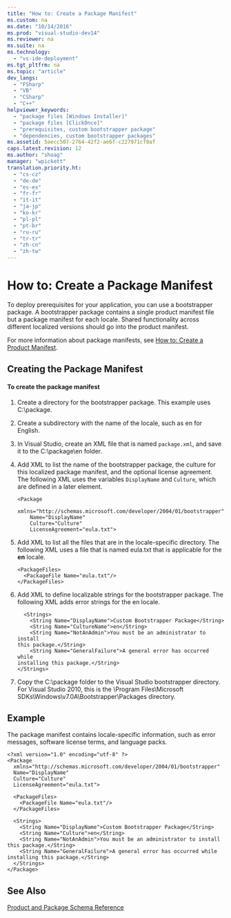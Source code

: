 ```yaml
---
title: "How to: Create a Package Manifest"
ms.custom: na
ms.date: "10/14/2016"
ms.prod: "visual-studio-dev14"
ms.reviewer: na
ms.suite: na
ms.technology: 
  - "vs-ide-deployment"
ms.tgt_pltfrm: na
ms.topic: "article"
dev_langs: 
  - "FSharp"
  - "VB"
  - "CSharp"
  - "C++"
helpviewer_keywords: 
  - "package files [Windows Installer]"
  - "package files [ClickOnce]"
  - "prerequisites, custom bootstrapper package"
  - "dependencies, custom bootstrapper packages"
ms.assetid: 5aecc507-2764-42f2-ae6f-c227971cf0af
caps.latest.revision: 12
ms.author: "shoag"
manager: "wpickett"
translation.priority.ht: 
  - "cs-cz"
  - "de-de"
  - "es-es"
  - "fr-fr"
  - "it-it"
  - "ja-jp"
  - "ko-kr"
  - "pl-pl"
  - "pt-br"
  - "ru-ru"
  - "tr-tr"
  - "zh-cn"
  - "zh-tw"
---
```

# How to: Create a Package Manifest
To deploy prerequisites for your application, you can use a bootstrapper package. A bootstrapper package contains a single product manifest file but a package manifest for each locale. Shared functionality across different localized versions should go into the product manifest.  
  
 For more information about package manifests, see [How to: Create a Product Manifest](../deployment/how-to--create-a-product-manifest.md).  
  
## Creating the Package Manifest  
  
#### To create the package manifest  
  
1.  Create a directory for the bootstrapper package. This example uses C:\package.  
  
2.  Create a subdirectory with the name of the locale, such as en for English.  
  
3.  In Visual Studio, create an XML file that is named `package.xml`, and save it to the C:\package\en folder.  
  
4.  Add XML to list the name of the bootstrapper package, the culture for this localized package manifest, and the optional license agreement. The following XML uses the variables `DisplayName` and `Culture`, which are defined in a later element.  
  
    ```  
    <Package  
        xmlns="http://schemas.microsoft.com/developer/2004/01/bootstrapper"  
        Name="DisplayName"  
        Culture="Culture"  
        LicenseAgreement="eula.txt">  
    ```  
  
5.  Add XML to list all the files that are in the locale-specific directory. The following XML uses a file that is named eula.txt that is applicable for the **en** locale.  
  
    ```  
    <PackageFiles>  
      <PackageFile Name="eula.txt"/>  
    </PackageFiles>  
    ```  
  
6.  Add XML to define localizable strings for the bootstrapper package. The following XML adds error strings for the en locale.  
  
    ```  
      <Strings>  
        <String Name="DisplayName">Custom Bootstrapper Package</String>  
        <String Name="CultureName">en</String>  
        <String Name="NotAnAdmin">You must be an administrator to install   
    this package.</String>  
        <String Name="GeneralFailure">A general error has occurred while   
    installing this package.</String>  
    </Strings>  
    ```  
  
7.  Copy the C:\package folder to the Visual Studio bootstrapper directory. For Visual Studio 2010, this is the \Program Files\Microsoft SDKs\Windows\v7.0A\Bootstrapper\Packages directory.  
  
## Example  
 The package manifest contains locale-specific information, such as error messages, software license terms, and language packs.  
  
```  
<?xml version="1.0" encoding="utf-8" ?>  
<Package  
  xmlns="http://schemas.microsoft.com/developer/2004/01/bootstrapper"  
  Name="DisplayName"  
  Culture="Culture"  
  LicenseAgreement="eula.txt">  
  
  <PackageFiles>  
    <PackageFile Name="eula.txt"/>  
  </PackageFiles>  
  
  <Strings>  
    <String Name="DisplayName">Custom Bootstrapper Package</String>  
    <String Name="Culture">en</String>  
    <String Name="NotAnAdmin">You must be an administrator to install this package.</String>  
    <String Name="GeneralFailure">A general error has occurred while   
installing this package.</String>  
  </Strings>  
</Package>  
```  
  
## See Also  
 [Product and Package Schema Reference](../deployment/product-and-package-schema-reference.md)